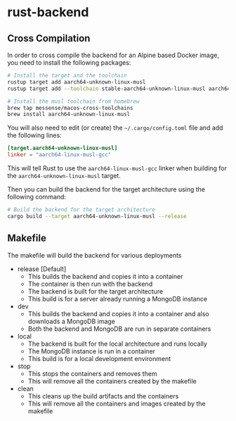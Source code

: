# rust-backend

## Cross Compilation

In order to cross compile the backend for an Alpine based Docker image, you need to install the following packages:

```bash
# Install the target and the toolchain
rustup target add aarch64-unknown-linux-musl 
rustup target add --toolchain stable-aarch64-unknown-linux-musl aarch64-unknown-linux-musl

# Install the musl toolchain from homebrew
brew tap messense/macos-cross-toolchains
brew install aarch64-unknown-linux-musl
```

You will also need to edit (or create) the `~/.cargo/config.toml` file and add the following lines:

```toml
[target.aarch64-unknown-linux-musl]
linker = "aarch64-linux-musl-gcc"
```

This will tell Rust to use the `aarch64-linux-musl-gcc` linker when building for the `aarch64-unknown-linux-musl` target.

Then you can build the backend for the target architecture using the following command:

```bash
# Build the backend for the target architecture
cargo build --target aarch64-unknown-linux-musl --release
```

## Makefile
The makefile will build the backend for various deployments

 - release [Default]
    - This builds the backend and copies it into a container
    - The container is then run with the backend
    - The backend is built for the target architecture
    - This build is for a server already running a MongoDB instance
 - dev
    - This builds the backend and copies it into a container and also downloads a MongoDB image
    - Both the backend and MongoDB are run in separate containers
 - local
    - The backend is built for the local architecture and runs locally
    - The MongoDB instance is run in a container
    - This build is for a local development environment
 - stop
    - This stops the containers and removes them
    - This will remove all the containers created by the makefile
 - clean
    - This cleans up the build artifacts and the containers
    - This will remove all the containers and images created by the makefile

